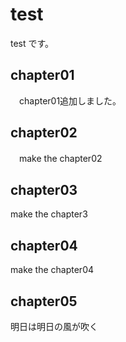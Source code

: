<!-- readme.md -->

# test
 test です。
## chapter01
　chapter01追加しました。
## chapter02
　make the chapter02
## chapter03
 make the chapter3

 ## chapter04
  make the chapter04

## chapter05
  明日は明日の風が吹く